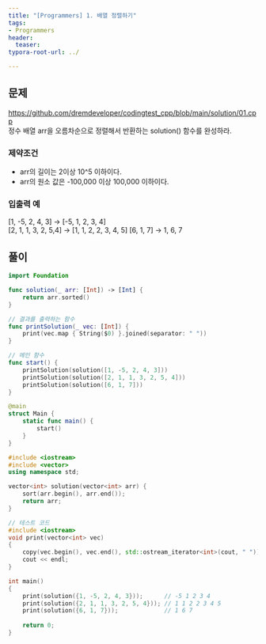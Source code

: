 ```yaml
---
title: "[Programmers] 1. 배열 정렬하기"
tags: 
- Programmers
header: 
  teaser: 
typora-root-url: ../

---
```


<!-- <img src="/assets/img/2025-05-08-[UIKit]-tableView2/1.png" alt="1" width="50%"> -->

<!-- <img src="{{ '/assets/img/2025-05-08-[UIKit]-tableView2/1.png' | relative_url }}" alt="이미지" width="30%"> -->

## 문제
https://github.com/dremdeveloper/codingtest_cpp/blob/main/solution/01.cpp  
정수 배열 arr을 오름차순으로 정렬해서 반환하는 solution() 함수를 완성하라.

### 제약조건
- arr의 길이는 2이상 10^5 이하이다.
- arr의 원소 값은 -100,000 이상 100,000 이하이다.

### 입출력 예
[1, -5, 2, 4, 3] -> [-5, 1, 2, 3, 4]  
[2, 1, 1, 3, 2, 5,4] -> [1, 1, 2, 2, 3, 4, 5]
[6, 1, 7] -> 1, 6, 7

## 풀이
```swift
import Foundation

func solution(_ arr: [Int]) -> [Int] {
    return arr.sorted()
}

// 결과를 출력하는 함수
func printSolution(_ vec: [Int]) {
    print(vec.map { String($0) }.joined(separator: " "))
}

// 메인 함수
func start() {
    printSolution(solution([1, -5, 2, 4, 3]))
    printSolution(solution([2, 1, 1, 3, 2, 5, 4]))
    printSolution(solution([6, 1, 7]))
}

@main
struct Main {
    static func main() {
        start()
    }
}
```

```c++
#include <iostream>
#include <vector>
using namespace std;

vector<int> solution(vector<int> arr) {
    sort(arr.begin(), arr.end());
    return arr;
}

// 테스트 코드
#include <iostream>
void print(vector<int> vec)
{
    copy(vec.begin(), vec.end(), std::ostream_iterator<int>(cout, " "));
    cout << endl;
}

int main()
{
    print(solution({1, -5, 2, 4, 3}));      // -5 1 2 3 4
    print(solution({2, 1, 1, 3, 2, 5, 4})); // 1 1 2 2 3 4 5
    print(solution({6, 1, 7}));             // 1 6 7
    
    return 0;
}
```